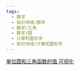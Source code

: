 ```yaml
---
tags:
  - 数学
  - 知识领域/数学
  - 数学/三角
  - 数学/圆
  - 计算机图形学
  - 知识领域/计算机图形学
---
```

[单位圆和三角函数的值 可视化](https://www.shuxuele.com/geometry/unit-circle.html)
